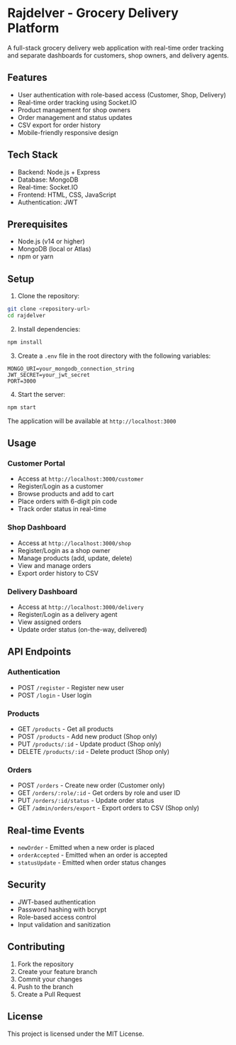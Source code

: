 # Rajdelver - Grocery Delivery Platform

A full-stack grocery delivery web application with real-time order tracking and separate dashboards for customers, shop owners, and delivery agents.

## Features

- User authentication with role-based access (Customer, Shop, Delivery)
- Real-time order tracking using Socket.IO
- Product management for shop owners
- Order management and status updates
- CSV export for order history
- Mobile-friendly responsive design

## Tech Stack

- Backend: Node.js + Express
- Database: MongoDB
- Real-time: Socket.IO
- Frontend: HTML, CSS, JavaScript
- Authentication: JWT

## Prerequisites

- Node.js (v14 or higher)
- MongoDB (local or Atlas)
- npm or yarn

## Setup

1. Clone the repository:
```bash
git clone <repository-url>
cd rajdelver
```

2. Install dependencies:
```bash
npm install
```

3. Create a `.env` file in the root directory with the following variables:
```
MONGO_URI=your_mongodb_connection_string
JWT_SECRET=your_jwt_secret
PORT=3000
```

4. Start the server:
```bash
npm start
```

The application will be available at `http://localhost:3000`

## Usage

### Customer Portal
- Access at `http://localhost:3000/customer`
- Register/Login as a customer
- Browse products and add to cart
- Place orders with 6-digit pin code
- Track order status in real-time

### Shop Dashboard
- Access at `http://localhost:3000/shop`
- Register/Login as a shop owner
- Manage products (add, update, delete)
- View and manage orders
- Export order history to CSV

### Delivery Dashboard
- Access at `http://localhost:3000/delivery`
- Register/Login as a delivery agent
- View assigned orders
- Update order status (on-the-way, delivered)

## API Endpoints

### Authentication
- POST `/register` - Register new user
- POST `/login` - User login

### Products
- GET `/products` - Get all products
- POST `/products` - Add new product (Shop only)
- PUT `/products/:id` - Update product (Shop only)
- DELETE `/products/:id` - Delete product (Shop only)

### Orders
- POST `/orders` - Create new order (Customer only)
- GET `/orders/:role/:id` - Get orders by role and user ID
- PUT `/orders/:id/status` - Update order status
- GET `/admin/orders/export` - Export orders to CSV (Shop only)

## Real-time Events

- `newOrder` - Emitted when a new order is placed
- `orderAccepted` - Emitted when an order is accepted
- `statusUpdate` - Emitted when order status changes

## Security

- JWT-based authentication
- Password hashing with bcrypt
- Role-based access control
- Input validation and sanitization

## Contributing

1. Fork the repository
2. Create your feature branch
3. Commit your changes
4. Push to the branch
5. Create a Pull Request

## License

This project is licensed under the MIT License. 